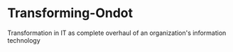 # Transforming-Ondot
Transformation in IT as complete overhaul of an organization's information technology
